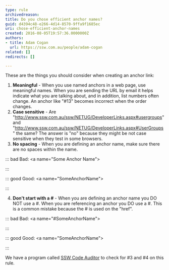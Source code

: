 ```yaml
---
type: rule
archivedreason: 
title: Do you chose efficient anchor names?
guid: d4394c48-e266-4d14-8570-9ffa9f1685ec
uri: chose-efficient-anchor-names
created: 2016-08-05T19:57:36.0000000Z
authors:
- title: Adam Cogan
  url: https://ssw.com.au/people/adam-cogan
related: []
redirects: []

---
```


These are the things you should consider when creating an anchor link:

<!--endintro-->

1. **Meaningful** - When you use named anchors in a web page, use meaningful names. When you are sending the URL by email it helps indicate what you are talking about, and in addition, list numbers often change. An anchor like "#13" becomes incorrect when the order changes.
2. **Case sensitive** - Are "http://www.ssw.com.au/ssw/NETUG/DeveloperLinks.aspx#usergroups" and "http://www.ssw.com.au/ssw/NETUG/DeveloperLinks.aspx#UserGroups" the same? The answer is "no" because they might be not case sensitive when they test in some browsers.
3. **No spacing** - When you are defining an anchor name, make sure there are no spaces within the name. 


::: bad
Bad: &lt;a name="Some Anchor Name"&gt; 

:::


::: good
Good: &lt;a name="SomeAnchorName"&gt; 

:::

4. **Don't start with a #** - When you are defining an anchor name you DO NOT use a #.
When you are referencing an anchor you DO use a #.
This is a common mistake because the # is used on the "href".


::: bad
Bad: &lt;a name="#SomeAnchorName"&gt; 

:::


::: good
Good: &lt;a name="SomeAnchorName"&gt; 

:::


We have a program called [SSW Code Auditor](https&#58;//www.ssw.com.au/ssw/codeauditor/) to check for #3 and #4 on this rule.
